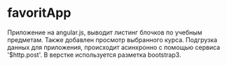 # favoritApp
Приложение на angular.js, выводит листинг блочков по учебным предметам. Также добавлен просмотр выбранного курса.
Подгрузка данных для приложения, происходит асинхронно с помощью сервиса '$http.post'.
В верстке используется разметка bootstrap3.
